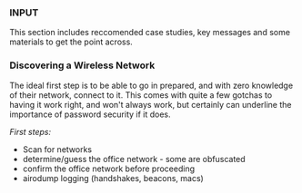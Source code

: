 ### INPUT

This section includes reccomended case studies, key messages and some materials to get the point across.


### Discovering a Wireless Network

The ideal first step is to be able to go in prepared, and with zero knowledge of their network, connect to it.  This comes with quite a few gotchas to having it work right, and won't always work, but certainly can underline the importance of password security if it does.

*First steps:*

  * Scan for networks
  * determine/guess the office network - some are obfuscated
  * confirm the office network before proceeding
  * airodump logging (handshakes, beacons, macs)
